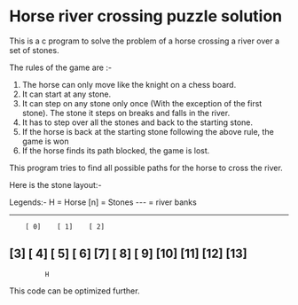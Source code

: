 # Horse river crossing puzzle solution
This is a c program to solve the problem of a horse crossing a river over a set of stones.

The rules of the game are :-
1. The horse can only move like the knight on a chess board.
2. It can start at any stone.
3. It can step on any stone only once (With the exception of the first stone). The stone it steps on breaks and falls in the river.
4. It has to step over all the stones and back to the starting stone.
5. If the horse is back at the starting stone following the above rule, the game is won
6. If the horse finds its path blocked, the game is lost.

This program tries to find all possible paths for the horse to cross the river.

Here is the stone layout:-

Legends:-
H   = Horse
[n] = Stones
--- = river banks


---------------------------------------
		[ 0]	[ 1]	[ 2]
[3]		[ 4]	[ 5]	[ 6]
[7]		[ 8]	[ 9]	[10]
		[11]	[12]	[13]
---------------------------------------
			 H


This code can be optimized further.

